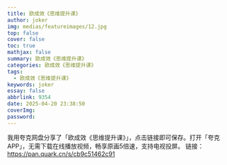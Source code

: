 ```yaml
---
title: 欧成效《思维提升课》
author: joker
img: medias/featureimages/12.jpg
top: false
cover: false
toc: true
mathjax: false
summary: 欧成效《思维提升课》
categories: 欧成效《思维提升课》
tags:
  - 欧成效《思维提升课》
keywords: joker
essay: false
abbrlink: 9354
date: 2025-04-20 23:38:50
coverImg:
password:
---
```


我用夸克网盘分享了「欧成效《思维提升课》」，点击链接即可保存。打开「夸克APP」，无需下载在线播放视频，畅享原画5倍速，支持电视投屏。
链接：https://pan.quark.cn/s/cb9c51462c91
